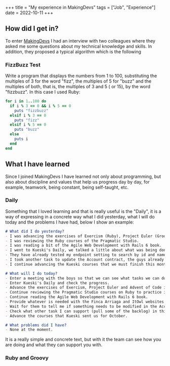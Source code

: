 +++
title = "My experience in MakingDevs"
tags = ["Job", "Experience"]
date = 2022-10-11
+++

## How did I get in?
To enter [MakingDevs](https://www.makingdevs.com/ "Makingdevs") I had an interview with two colleagues where they asked me some questions about my technical knowledge and skills. In addition, they proposed a typical algorithm which is the following

### FizzBuzz Test
Write a program that displays the numbers from 1 to 100, substituting the multiples of 3 for the word "fizz", the multiples of 5 for "buzz" and the multiples of both, that is, the multiples of 3 and 5 ( or 15), by the word "fizzbuzz". In this case I used Ruby:

```ruby
for i in 1..100 do
  if i % 3 == 0 && i % 5 == 0
    puts "fizzbuzz"
  elsif i % 3 == 0
    puts "fizz"
  elsif i % 5 == 0
    puts "buzz"
  else
    puts i
  end
end
```
## What I have learned

Since I joined MakingDevs I have learned not only about programming, but also about discipline and values ​​that help us progress day by day, for example, teamwork, being constant, being self-taught, etc.

### Daily
Something that I loved learning and that is really useful is the "Daily", it is a way of expressing in a concrete way what I did yesterday, what I will do today and the problems I have had, below I show an example:

```md
# What did I do yesterday?
- I was advancing the exercises of Exercism (Ruby), Project Euler (Groovy) and Advent of Code (Ruby).
- I was reviewing the Ruby courses of the Pragmatic Studio.
- I was reading a bit of the Agile Web Development with Rails 6 book.
- I went to Kueski's Daily, we talked a little about what was being done, I already told them that the Merchant Group contract had ended so they could check it out.
- They have already tested my endpoint setting to search by id and name parab Account, it is ready to deploy as well as the Merchant Group contract task.
- I took another task to update the Account contract, the guys already reviewed it, apparently I only have to check the update part.
- I continue advancing the Kueski courses that we must finish this month, I have already completed 8 of 27, the good thing is that some are short.

# What will I do today?
- Enter a meeting with the boys so that we can see what tasks we can do from the backlog.
- Enter Kueski's Daily and check the progress.
- Advance the exercises of Exercism, Project Euler and Advent of Code in Ruby and upload what I am doing to my repositories.
- Continue reviewing the Pragmatic Studio courses on Ruby to practice it more.
- Continue reading the Agile Web Development with Rails 6 book.
- Provide whatever is needed with the Finca Arriaga and ItOwl websites.
- Wait for them to tell me if something needs to be modified in the Account contract and, if necessary, adjust it.
- Check what other task I can support (pull some of the backlog) in this sprint.
- Advance the courses that Kueski sent us for October.

# What problems did I have?
- None at the moment.
```

It is a really simple and concrete text, but with it the team can see how you are doing and what they can support you with.

### Ruby and Groovy

